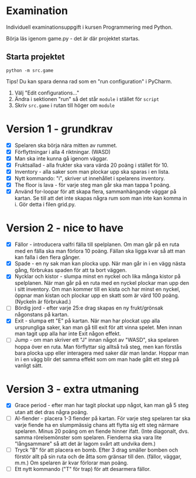 # Examination

Individuell examinationsuppgift i kursen Programmering med Python.

Börja läs igenom game.py - det är där projektet startas.

## Starta projektet

```commandline
python -m src.game
```

Tips! Du kan spara denna rad som en "run configuration" i PyCharm.
1. Välj "Edit configurations..."
2. Ändra i sektionen "run" så det står `module` i stället för `script`
3. Skriv `src.game` i rutan till höger om `module`



# Version 1 - grundkrav
- [X] Spelaren ska börja nära mitten av rummet.
- [X] Förflyttningar i alla 4 riktningar. (WASD)
- [X] Man ska inte kunna gå igenom väggar.
- [X] Fruktsallad - alla frukter ska vara värda 20 poäng i stället för 10.
- [X] Inventory - alla saker som man plockar upp ska sparas i en lista.
- [X] Nytt kommando: "i", skriver ut innehållet i spelarens inventory.
- [X] The floor is lava - för varje steg man går ska man tappa 1 poäng.
- [X] Använd for-loopar för att skapa flera, sammanhängande väggar på kartan. Se till att det inte skapas några rum som man inte kan komma in i. Gör detta i filen grid.py.

# Version 2 - nice to have
- [X] Fällor - introducera valfri fälla till spelplanen. Om man går på en ruta med en fälla ska man förlora 10 poäng. Fällan ska ligga kvar så att man kan falla i den flera gånger.
- [X] Spade - en ny sak man kan plocka upp. När man går in i en vägg nästa gång, förbrukas spaden för att ta bort väggen.
- [X] Nycklar och kistor - slumpa minst en nyckel och lika många kistor på spelplanen. När man går på en ruta med en nyckel plockar man upp den i sitt inventory. Om man kommer till en kista och har minst en nyckel, öppnar man kistan och plockar upp en skatt som är värd 100 poäng. (Nyckeln är förbrukad.)
- [ ] Bördig jord - efter varje 25:e drag skapas en ny frukt/grönsak någonstans på kartan.
- [X] Exit - slumpa ett "E" på kartan. När man har plockat upp alla ursprungliga saker, kan man gå till exit för att vinna spelet. Men innan man tagit upp alla har inte Exit någon effekt.
- [ ] Jump - om man skriver ett "J" innan något av "WASD", ska spelaren hoppa över en ruta. Man förflyttar sig alltså två steg, men kan förstås bara plocka upp eller interagera med saker där man landar. Hoppar man in i en vägg blir det samma effekt som om man hade gått ett steg på vanligt sätt.

# Version 3 - extra utmaning
- [X] Grace period - efter man har tagit plockat upp något, kan man gå 5 steg utan att det dras några poäng.
- [ ] AI-fiender - placera 1-3 fiender på kartan. För varje steg spelaren tar ska varje fiende ha en slumpmässig chans att flytta sig ett steg närmare spelaren. Minus 20 poäng om en fiende hinner ifatt. (Inte diagonalt, dvs. samma rörelsemönster som spelaren. Fienderna ska vara lite "långsammare" så att det är lagom svårt att undvika dem.)
- [ ] Tryck "B" för att placera en bomb. Efter 3 drag smäller bomben och förstör allt på sin ruta och de åtta som gränsar till den. (fällor, väggar, m.m.) Om spelaren är kvar förlorar man poäng.
- [ ] Ett nytt kommando ("T" för trap) för att desarmera fällor.
